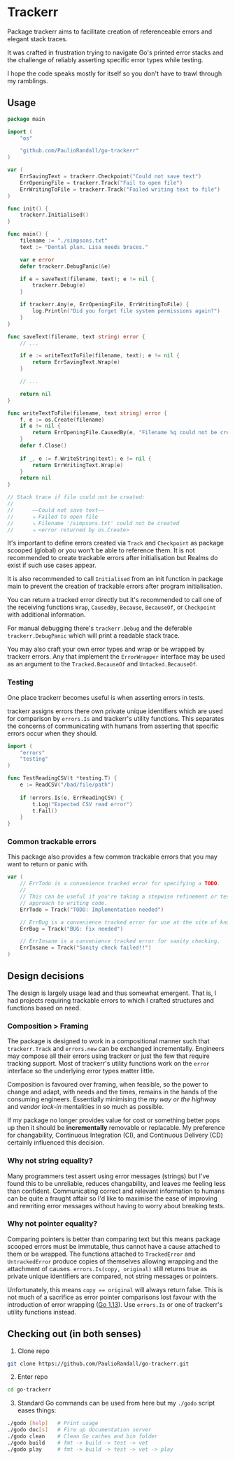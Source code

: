 # Trackerr

Package trackerr aims to facilitate creation of referenceable errors and elegant stack traces.

It was crafted in frustration trying to navigate Go's printed error stacks and the challenge of reliably asserting specific error types while testing.

I hope the code speaks mostly for itself so you don't have to trawl through my ramblings.

## Usage

```go
package main

import (
	"os"

	"github.com/PaulioRandall/go-trackerr"
)

var (
	ErrSavingText = trackerr.Checkpoint("Could not save text")
	ErrOpeningFile = trackerr.Track("Fail to open file")
	ErrWritingToFile = trackerr.Track("Failed writing text to file")
)

func init() {
	trackerr.Initialised()
}

func main() {
	filename := "./simpsons.txt" 
	text := "Dental plan. Lisa needs braces."

	var e error
	defer trackerr.DebugPanic(&e)

	if e = saveText(filename, text); e != nil {
		trackerr.Debug(e)
	}

	if trackerr.Any(e, ErrOpeningFile, ErrWritingToFile) {
		log.Println("Did you forget file system permissions again?")
	}
}

func saveText(filename, text string) error {
	// ...

	if e := writeTextToFile(filename, text); e != nil {
		return ErrSavingText.Wrap(e)
	}

	// ...

	return nil
}

func writeTextToFile(filename, text string) error {
	f, e := os.Create(filename)
	if e != nil {
		return ErrOpeningFile.CausedBy(e, "Filename %q could not be created", filename)
	}
	defer f.Close()
	
	if _, e := f.WriteString(text); e != nil {
		return ErrWritingText.Wrap(e)
	}
	return nil
}

// Stack trace if file could not be created:
//
//		——Could not save text——
//		⤷ Failed to open file
//		⤷ Filename '/simpsons.txt' could not be created
//		⤷ <error returned by os.Create>
```

It's important to define errors created via `Track` and `Checkpoint` as package scooped (global) or you won't be able to reference them. It is not recommended to create trackable errors after initialisation but Realms do exist if such use cases appear.

It is also recommended to call `Initialised` from an init function in package main to prevent the creation of trackable errors after program initialisation.

You can return a tracked error directly but it's recommended to call one of the receiving functions `Wrap`, `CausedBy`, `Because`, `BecauseOf`, or `Checkpoint` with additional information.

For manual debugging there's `trackerr.Debug` and the deferable `trackerr.DebugPanic` which will print a readable stack trace.

You may also craft your own error types and wrap or be wrapped by trackerr errors. Any that implement the `ErrorWrapper` interface may be used as an argument to the `Tracked.BecauseOf` and `Untacked.BecauseOf`.

### Testing

One place trackerr becomes useful is when asserting errors in tests.

trackerr assigns errors there own private unique identifiers which are used for comparison by `errors.Is` and trackerr's utility functions. This separates the concerns of communicating with humans from asserting that specific errors occur when they should.

```go
import (
	"errors"
	"testing"
)

func TestReadingCSV(t *testing.T) {
	e := ReadCSV("/bad/file/path")
	
	if !errors.Is(e, ErrReadingCSV) {
		t.Log("Expected CSV read error")
		t.Fail()
	}
}
```

### Common trackable errors

This package also provides a few common trackable errors that you may want to return or panic with.

```go
var (
	// ErrTodo is a convenience tracked error for specifying a TODO.
	//
	// This can be useful if you're taking a stepwise refinement or test driven
	// approach to writing code.
	ErrTodo = Track("TODO: Implementation needed")

	// ErrBug is a convenience tracked error for use at the site of known bugs.
	ErrBug = Track("BUG: Fix needed")

	// ErrInsane is a convenience tracked error for sanity checking.
	ErrInsane = Track("Sanity check failed!!")
)
```

## Design decisions

The design is largely usage lead and thus somewhat emergent. That is, I had projects requiring trackable errors to which I crafted structures and functions based on need.

### Composition > Framing

The package is designed to work in a compositional manner such that `trackerr.Track` and `errors.new` can be exchanged incrementally. Engineers may compose all their errors using trackerr or just the few that require tracking support. Most of trackerr's utility functions work on the `error` interface so the underlying error types matter little.

Composition is favoured over framing, when feasible, so the power to change and adapt, with needs and the times, remains in the hands of the consuming engineers. Essentially minimising the _my way or the highway_ and _vendor lock-in_ mentalities in so much as possible.

If my package no longer provides value for cost or something better pops up then it should be **incrementally** removable or replacable. My preference for changability, Continuous Integration (CI), and Continuous Delivery (CD) certainly influenced this decision.

### Why not string equality?

Many programmers test assert using error messages (strings) but I've found this to be unreliable, reduces changability, and leaves me feeling less than confident. Communicating correct and relevant information to humans can be quite a fraught affair so I'd like to maximise the ease of improving and rewriting error messages without having to worry about breaking tests.

### Why not pointer equality?

Comparing pointers is better than comparing text but this means package scooped errors must be immutable, thus cannot have a cause attached to them or be wrapped. The functions attached to `TrackedError` and `UntrackedError` produce copies of themselves allowing wrapping and the attachment of causes. `errors.Is(copy, original)` still returns true as private unique identifiers are compared, not string messages or pointers.

Unfortunately, this means `copy == original` will always return false. This is not much of a sacrifice as error pointer comparisons lost favour with the introduction of error wrapping ([Go 1.13](https://tip.golang.org/doc/go1.13#error_wrapping)). Use `errors.Is` or one of trackerr's utility functions instead.

## Checking out (in both senses)

1. Clone repo

```bash
git clone https://github.com/PaulioRandall/go-trackerr.git
```

2. Enter repo

```bash
cd go-trackerr
```

3. Standard Go commands can be used from here but my `./godo` script eases things:

```bash
./godo [help]   # Print usage
./godo doc[s]   # Fire up documentation server
./godo clean    # Clean Go caches and bin folder
./godo build    # fmt -> build -> test -> vet
./godo play     # fmt -> build -> test -> vet -> play
```
